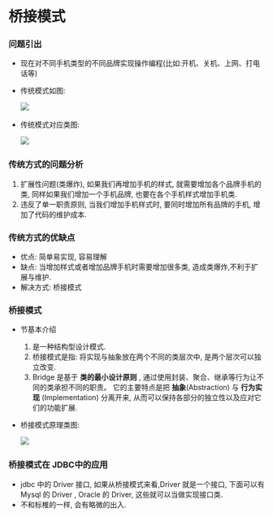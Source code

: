 # 桥接模式



### 问题引出

* 现在对不同手机类型的不同品牌实现操作编程(比如:开机、关机、上网、打电话等)

* 传统模式如图:

  ![](..\_img\手机问题.png)

* 传统模式对应类图:

  ![](..\_img\手机问题类图.png)



### 传统方式的问题分析

1. 扩展性问题(类爆炸), 如果我们再增加手机的样式, 就需要增加各个品牌手机的类, 同样如果我们增加一个手机品牌, 也要在各个手机样式增加手机类.
2. 违反了单一职责原则, 当我们增加手机样式时, 要同时增加所有品牌的手机, 增加了代码的维护成本.



### 传统方式的优缺点

* 优点: 简单易实现, 容易理解
* 缺点: 当增加样式或者增加品牌手机时需要增加很多类, 造成类爆炸,不利于扩展与维护.
* 解决方式: 桥接模式



### 桥接模式

* 节基本介绍
  1. 是一种结构型设计模式.
  2. 桥接模式是指: 将实现与抽象放在两个不同的类层次中, 是两个层次可以独立改变.
  3. Bridge 是基于 **类的最小设计原则** , 通过使用封装、聚合、继承等行为让不同的类承担不同的职责。 它的主要特点是把 **抽象**(Abstraction) 与 **行为实现** (Implementation) 分离开来, 从而可以保持各部分的独立性以及应对它们的功能扩展.



* 桥接模式原理类图:

  ![](E:\IdeaProjects\DesignMode\src\com\Coco\_img\桥接模式原理类图.png)




### 桥接模式在 JDBC中的应用

* jdbc 中的 Driver 接口, 如果从桥接模式来看,Driver 就是一个接口, 下面可以有Mysql 的 Driver , Oracle 的 Driver, 这些就可以当做实现接口类.
* 不和标椎的一样, 会有略微的出入.